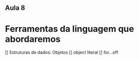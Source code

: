 <h2>Aula 8 </h2>

# Ferramentas da linguagem que abordaremos

[] Estruturas de dados: Objetos
  [] object literal
[] for...off